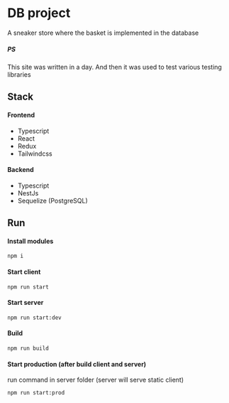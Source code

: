 # DB project

A sneaker store where the basket is implemented in the database

##### PS

This site was written in a day. And then it was used to test various testing libraries

## Stack

#### Frontend

- Typescript
- React
- Redux
- Tailwindcss

#### Backend

- Typescript
- NestJs
- Sequelize (PostgreSQL)

## Run

#### Install modules

```
npm i
```

#### Start client

```
npm run start
```

#### Start server

```
npm run start:dev
```

#### Build

```
npm run build
```

#### Start production (after build client and server)

run command in server folder (server will serve static client)

```
npm run start:prod
```
